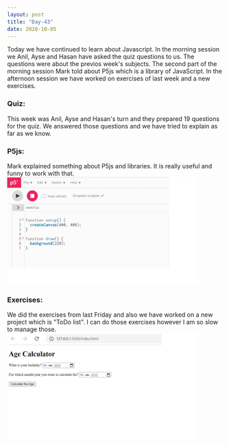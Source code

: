 ```yaml
---
layout: post
title: "Day-43"
date: 2020-10-05
---
```

Today we have continued to learn about Javascript. In the morning session we Anil, Ayse and Hasan have asked the quiz questions to us. The questions were about the previos week's subjects. The second part of the morning session Mark told about P5js which is a library of JavaScript.  In the afternoon session we have worked on exercises of last week and a new exercises.



<h3>Quiz: </h3>
This week was Anil, Ayse and Hasan's turn and they prepared 19 questions for the quiz. We answered those questions and we have tried to explain as far as we know.


<h3> P5js: </h3>
Mark explained something about P5js and libraries. It is really useful and funny to work with that.

<img src="/Images/p5js.png" alt="day43" height="250">


<h3> Exercises: </h3>
We did the exercises from last Friday and also we have worked on a new project which is "ToDo list". I can do those exercises however I am so slow to manage those.

<img src="/Images/exercisejs.png" alt="day43Exercise" height="250">

